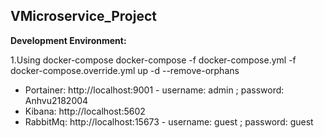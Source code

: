 ## VMicroservice_Project

**Development Environment:**

1.Using docker-compose
docker-compose -f docker-compose.yml -f docker-compose.override.yml up -d --remove-orphans

- Portainer: http://localhost:9001 - username: admin ; password: Anhvu2182004
- Kibana: http://localhost:5602 
- RabbitMq: http://localhost:15673 - username: guest ; password: guest